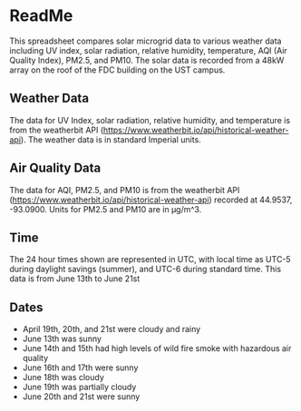 # ReadMe
This spreadsheet compares solar microgrid data to various weather data including UV index, solar radiation, relative humidity, temperature, AQI (Air Quality Index), PM2.5, and PM10.
The solar data is recorded from a 48kW array on the roof of the FDC building on the UST campus.

## Weather Data
The data for UV Index, solar radiation, relative humidity, and temperature is from the weatherbit API (https://www.weatherbit.io/api/historical-weather-api).
The weather data is in standard Imperial units.

## Air Quality Data
The data for AQI, PM2.5, and PM10 is from the weatherbit API (https://www.weatherbit.io/api/historical-weather-api) recorded at 44.9537, -93.0900.
Units for PM2.5 and PM10 are in μg/m^3. 

## Time
The 24 hour times shown are represented in UTC, with local time as UTC-5 during daylight savings (summer), and UTC-6 during standard time.
This data is from June 13th to June 21st

## Dates
- April 19th, 20th, and 21st were cloudy and rainy
- June 13th was sunny
- June 14th and 15th had high levels of wild fire smoke with hazardous air quality
- June 16th and 17th were sunny
- June 18th was cloudy
- June 19th was partially cloudy
- June 20th and 21st were sunny
